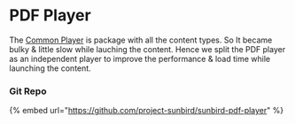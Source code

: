 # PDF Player

The [Common Player](common-player.md) is package with all the content types. So It became bulky & little slow while lauching the content. Hence we split the PDF player as an independent player to improve the performance & load time while launching the content.

### Git Repo

{% embed url="https://github.com/project-sunbird/sunbird-pdf-player" %}

